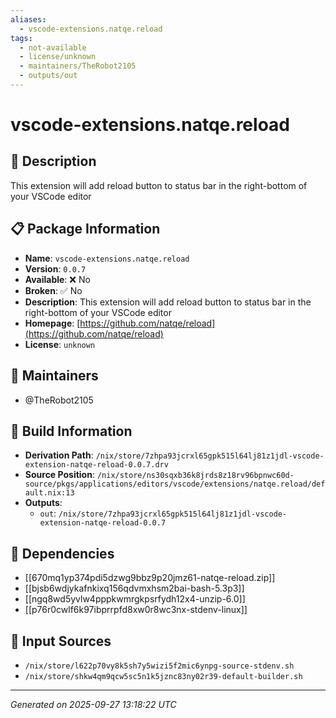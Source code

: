 ```yaml
---
aliases:
  - vscode-extensions.natqe.reload
tags:
  - not-available
  - license/unknown
  - maintainers/TheRobot2105
  - outputs/out
---
```


# vscode-extensions.natqe.reload

## 📝 Description

This extension will add reload button to status bar in the right-bottom of your VSCode editor

## 📋 Package Information

- **Name**: `vscode-extensions.natqe.reload`
- **Version**: `0.0.7`
- **Available**: ❌ No
- **Broken**: ✅ No
- **Description**: This extension will add reload button to status bar in the right-bottom of your VSCode editor
- **Homepage**: [https://github.com/natqe/reload](https://github.com/natqe/reload)
- **License**: `unknown`
## 👥 Maintainers

- @TheRobot2105


## 🔧 Build Information

- **Derivation Path**: `/nix/store/7zhpa93jcrxl65gpk515l64lj81z1jdl-vscode-extension-natqe-reload-0.0.7.drv`
- **Source Position**: `/nix/store/ns30sqxb36k8jrds8z18rv96bpnwc60d-source/pkgs/applications/editors/vscode/extensions/natqe.reload/default.nix:13`
- **Outputs**:
  - `out`:  `/nix/store/7zhpa93jcrxl65gpk515l64lj81z1jdl-vscode-extension-natqe-reload-0.0.7`

## 🔗 Dependencies

- [[670mq1yp374pdi5dzwg9bbz9p20jmz61-natqe-reload.zip]]
- [[bjsb6wdjykafnkixq156qdvmxhsm2bai-bash-5.3p3]]
- [[ngq8wd5yvlw4pppkwmrgkpsrfydh12x4-unzip-6.0]]
- [[p76r0cwlf6k97ibprrpfd8xw0r8wc3nx-stdenv-linux]]

## 📁 Input Sources

- `/nix/store/l622p70vy8k5sh7y5wizi5f2mic6ynpg-source-stdenv.sh`
- `/nix/store/shkw4qm9qcw5sc5n1k5jznc83ny02r39-default-builder.sh`

---
*Generated on 2025-09-27 13:18:22 UTC*

